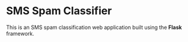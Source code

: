 # SMS Spam Classifier

This is an SMS spam classification web application built using the **Flask** framework.
